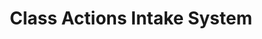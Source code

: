 ---
# src/content/portfolio/class-actions-intake-system.md
title: "Class Actions Intake System"
description: "A secure legal technology solution for managing class action client data"
keywords: "Class Actions Intake System, Laravel development, API integration, UML workflows, secure data management, legal technology, WordPress plugin, dynamic form generation, Anthony Trivisano"
client: "Siskinds LLP"
timeline: "2020 - 2021"
role: "Lead Developer & UML Architect"
technologies: ["Laravel", "WordPress", "PHP", "API Development", "MySQL", "UML", "JavaScript", "HTML/CSS"]
category: "Development & Engineering"
summary: "Developed a comprehensive Class Action Intake System for a leading law firm to securely manage client data throughout the class action litigation process. The system features dynamic form generation, secure data handling, and seamless integration between closed networks and web platforms through a custom API."
featuredImage: "/images/portfolio/class-actions-intake-system.jpg"

# Challenge section
challengeIntroduction: "The Class Action department at Siskinds LLP needed a secure, efficient system to handle large volumes of client data across multiple class action matters. The existing solution relied on manual spreadsheets and disparate documents, creating inefficiencies and data management challenges."
challenges: [
  "Securely collecting sensitive client information through public-facing web forms",
  "Maintaining data separation between different class action matters",
  "Enabling legal teams to create custom intake forms without developer assistance",
  "Integrating with the firm's closed network while maintaining security protocols",
  "Ensuring GDPR and privacy law compliance for sensitive client information",
  "Creating workflows for data manipulation, reporting, and exports"
]

# Solution section
solutionIntroduction: "I developed a comprehensive Laravel-based application that addressed all client requirements with a focus on security, usability, and scalability."
solution: [
  {
    title: "Secure Backend System",
    description: "A Laravel application for storing and managing client data with role-based access controls, audit logging, and encryption for sensitive fields."
  },
  {
    title: "Dynamic Form Builder",
    description: "An intuitive interface allowing legal teams to create custom intake forms with field validation, conditional logic, and document uploads tailored to specific class action matters."
  },
  {
    title: "API Bridge",
    description: "A secure API layer that connected the closed network system to public-facing WordPress sites where clients could submit information."
  },
  {
    title: "WordPress Plugin",
    description: "A custom plugin that consumed the API endpoints to render appropriate forms on specific pages and securely transmit client submissions."
  }
]

# Development Process
process: [
  {
    title: "Requirements Gathering & UML Modeling",
    description: "I began by conducting thorough stakeholder interviews with the Class Action team to understand their unique workflows. Using this information, I created UML diagrams to model the data relationships, user roles, and process flows."
  },
  {
    title: "Backend Development",
    description: "I developed the Laravel application using a robust service-oriented architecture. This included creating a flexible database schema to accommodate various class action types, implementing role-based access controls, and building a comprehensive audit trail."
  },
  {
    title: "API Development",
    description: "I designed a secure RESTful API with token-based authentication, rate limiting, and input validation. This API served as the critical bridge between the secure internal system and public-facing forms."
  },
  {
    title: "WordPress Integration",
    description: "I developed a custom WordPress plugin that consumed the API endpoints, rendering dynamic forms based on class action parameters. This included client-side validation and progressive form saving."
  },
  {
    title: "Testing & Deployment",
    description: "Rigorous testing was conducted including unit tests, integration tests, security audits, and user acceptance testing. The system was deployed in phases with comprehensive training."
  }
]

# Results metrics
metrics: [
  {
    value: "70%",
    label: "Reduction in data processing time"
  },
  {
    value: "90%",
    label: "Decrease in data entry errors"
  },
  {
    value: "100%",
    label: "Security compliance achieved"
  }
]

# Technical highlights
technical: [
  {
    title: "Dynamic Form Builder",
    description: "The custom form builder was built using a component-based architecture that allowed for complex nested forms with conditional logic. Staff could drag and drop fields, set validation rules, and create form sections that dynamically appeared based on previous answers."
  },
  {
    title: "Secure API Architecture",
    description: "The API implemented OAuth 2.0 authentication with time-limited tokens, comprehensive request validation, and rate limiting to prevent abuse. All transmitted data was encrypted in transit using TLS 1.3."
  },
  {
    title: "Data Processing Pipeline",
    description: "A sophisticated data processing pipeline was implemented for handling and normalizing submitted information. This included address standardization, duplicate detection algorithms, and data enrichment processes."
  },
  {
    title: "WordPress Integration",
    description: "The WordPress plugin used a modular architecture with clear separation of concerns. It utilized WordPress transients for caching form definitions to minimize API calls and implemented progressive form saving."
  }
]
---